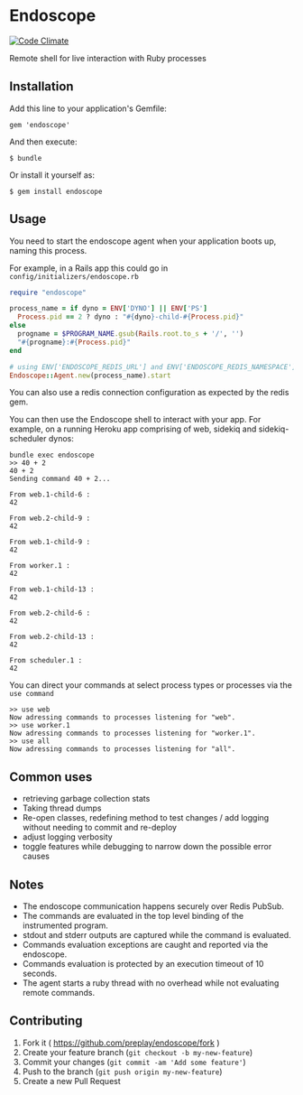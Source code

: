 # Endoscope

[![Code Climate](https://codeclimate.com/github/preplay/endoscope.png)](https://codeclimate.com/github/preplay/endoscope)

Remote shell for live interaction with Ruby processes

## Installation

Add this line to your application's Gemfile:

    gem 'endoscope'

And then execute:

    $ bundle

Or install it yourself as:

    $ gem install endoscope

## Usage

You need to start the endoscope agent when your application boots up, naming this process.

For example, in a Rails app this could go in `config/initializers/endoscope.rb`

```ruby
require "endoscope"

process_name = if dyno = ENV['DYNO'] || ENV['PS']
  Process.pid == 2 ? dyno : "#{dyno}-child-#{Process.pid}"
else
  progname = $PROGRAM_NAME.gsub(Rails.root.to_s + '/', '')
  "#{progname}:#{Process.pid}"
end

# using ENV['ENDOSCOPE_REDIS_URL'] and ENV['ENDOSCOPE_REDIS_NAMESPACE']
Endoscope::Agent.new(process_name).start
```

You can also use a redis connection configuration as expected by the redis gem.

You can then use the Endoscope shell to interact with your app.
For example, on a running Heroku app comprising of web, sidekiq and
sidekiq-scheduler dynos:

```
bundle exec endoscope
>> 40 + 2
40 + 2
Sending command 40 + 2...

From web.1-child-6 :
42

From web.2-child-9 :
42

From web.1-child-9 :
42

From worker.1 :
42

From web.1-child-13 :
42

From web.2-child-6 :
42

From web.2-child-13 :
42

From scheduler.1 :
42

```

You can direct your commands at select process types or processes via
the `use command`

```
>> use web
Now adressing commands to processes listening for "web".
>> use worker.1
Now adressing commands to processes listening for "worker.1".
>> use all
Now adressing commands to processes listening for "all".
```

## Common uses
* retrieving garbage collection stats
* Taking thread dumps
* Re-open classes, redefining method to test changes / add logging without needing to commit and re-deploy
* adjust logging verbosity
* toggle features while debugging to narrow down the possible error causes


## Notes

* The endoscope communication happens securely over Redis PubSub.
* The commands are evaluated in the top level binding of the instrumented program.
* stdout and stderr outputs are captured while the command is evaluated.
* Commands evaluation exceptions are caught and reported via the endoscope.
* Commands evaluation is protected by an execution timeout of 10 seconds.
* The agent starts a ruby thread with no overhead while not evaluating remote commands.

## Contributing

1. Fork it ( https://github.com/preplay/endoscope/fork )
2. Create your feature branch (`git checkout -b my-new-feature`)
3. Commit your changes (`git commit -am 'Add some feature'`)
4. Push to the branch (`git push origin my-new-feature`)
5. Create a new Pull Request
